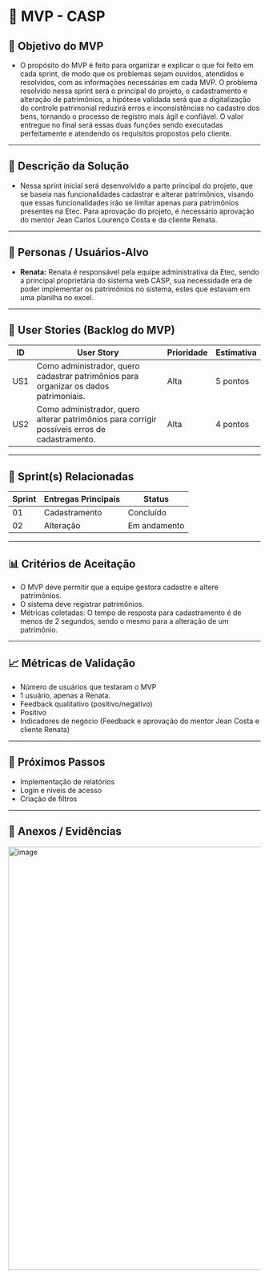 # 📌 MVP - CASP

## 🎯 Objetivo do MVP

-  O propósito do MVP é feito para organizar e explicar o que foi feito em cada sprint, de modo que os problemas sejam ouvidos, atendidos e resolvidos, com as informações necessárias em cada MVP. O problema resolvido nessa sprint será o principal do projeto, o cadastramento e alteração de patrimônios, a hipótese validada será que a digitalização do controle patrimonial reduzirá erros e inconsistências no cadastro dos bens, tornando o processo de registro mais ágil e confiável. O valor entregue no final será essas duas funções sendo executadas perfeitamente e atendendo os requisitos propostos pelo cliente.

---

## 📝 Descrição da Solução

- Nessa sprint inicial será desenvolvido a parte principal do projeto, que se baseia nas funcionalidades cadastrar e alterar patrimônios, visando que essas funcionalidades irão se limitar apenas para patrimônios presentes na Etec. Para aprovação do projeto, é necessário aprovação do mentor Jean Carlos Lourenço Costa e da cliente Renata.

---

## 👥 Personas / Usuários-Alvo

- **Renata:** Renata é responsável pela equipe administrativa da Etec, sendo a principal proprietária do sistema web CASP, sua necessidade era de poder implementar os patrimônios no sistema, estes que estavam em uma planilha no excel. 
 

---

## 🔑 User Stories (Backlog do MVP)
| ID  | User Story                                                                 | Prioridade | Estimativa |
|-----|-----------------------------------------------------------------------------|------------|------------|
| US1 | Como administrador, quero cadastrar patrimônios para organizar os dados patrimoniais.         | Alta       | 5 pontos   |
| US2 | Como administrador, quero alterar patrimônios para corrigir possíveis erros de cadastramento. | Alta       | 4 pontos   |

---

## 📅 Sprint(s) Relacionadas
| Sprint | Entregas Principais                          | Status   |
|--------|----------------------------------------------|----------|
| 01     | Cadastramento                   | Concluído|
| 02     | Alteração                       | Em andamento |

---

## 📊 Critérios de Aceitação
- O MVP deve permitir que a equipe gestora cadastre e altere patrimônios.
- O sistema deve registrar patrimônios. 
- Métricas coletadas: O tempo de resposta para cadastramento é de menos de 2 segundos, sendo o mesmo para a alteração de um patrimônio.

---

## 📈 Métricas de Validação
- Número de usuários que testaram o MVP
- 1 usuário, apenas a Renata.
- Feedback qualitativo (positivo/negativo)
- Positivo
- Indicadores de negócio (Feedback e aprovação do mentor Jean Costa e cliente Renata)

---

## 🚀 Próximos Passos
- Implementação de relatórios
- Login e níveis de acesso
- Criação de filtros

---

## 📂 Anexos / Evidências
<img width="816" height="844" alt="image" src="https://github.com/user-attachments/assets/de6a3131-ed37-42de-9fa2-4a47aa75bb62" />

